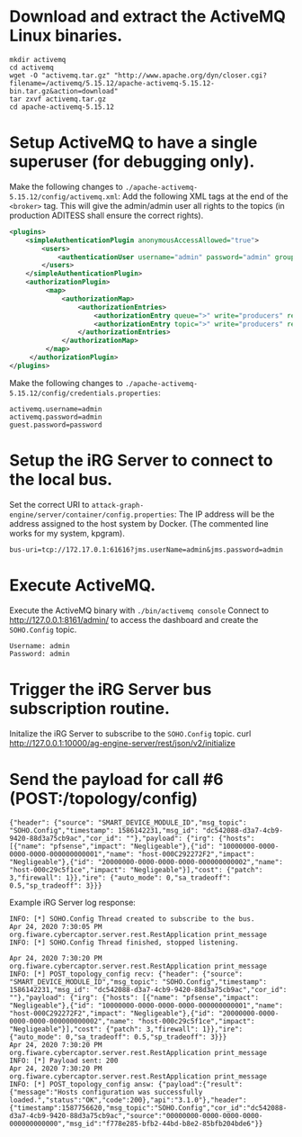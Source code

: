 # Download and extract the ActiveMQ Linux binaries.

```
mkdir activemq
cd activemq
wget -O "activemq.tar.gz" "http://www.apache.org/dyn/closer.cgi?filename=/activemq/5.15.12/apache-activemq-5.15.12-bin.tar.gz&action=download"
tar zxvf activemq.tar.gz
cd apache-activemq-5.15.12
```

# Setup ActiveMQ to have a single superuser (for debugging only).

Make the following changes to `./apache-activemq-5.15.12/config/activemq.xml`:
Add the following XML tags at the end of the `<broker>` tag. This will give the admin/admin user all rights to the topics (in production ADITESS shall ensure the correct rights).
```xml
<plugins>
    <simpleAuthenticationPlugin anonymousAccessAllowed="true">
        <users>
            <authenticationUser username="admin" password="admin" groups="users,admins,consumers,producers"/>
        </users>
    </simpleAuthenticationPlugin>
    <authorizationPlugin>
         <map>
             <authorizationMap>
                 <authorizationEntries>
                     <authorizationEntry queue=">" write="producers" read="consumers" admin="admins" />
                     <authorizationEntry topic=">" write="producers" read="consumers" admin="admins" />
                 </authorizationEntries>
             </authorizationMap>
         </map>
     </authorizationPlugin>
</plugins>
```

Make the following changes to `./apache-activemq-5.15.12/config/credentials.properties`:
```
activemq.username=admin
activemq.password=admin
guest.password=password
```

# Setup the iRG Server to connect to the local bus.

Set the correct URI to `attack-graph-engine/server/container/config.properties`:
The IP address will be the address assigned to the host system by Docker.
(The commented line works for my system, kpgram).
```
bus-uri=tcp://172.17.0.1:61616?jms.userName=admin&jms.password=admin
```

# Execute ActiveMQ.

Execute the ActiveMQ binary with `./bin/activemq console`
Connect to http://127.0.0.1:8161/admin/ to access the dashboard and create the `SOHO.Config` topic.
```
Username: admin
Password: admin
```

# Trigger the iRG Server bus subscription routine.

Initalize the iRG Server to subscribe to the `SOHO.Config` topic.
curl http://127.0.0.1:10000/ag-engine-server/rest/json/v2/initialize

# Send the payload for call \#6 (POST:/topology/config)
```
{"header": {"source": "SMART_DEVICE_MODULE_ID","msg_topic": "SOHO.Config","timestamp": 1586142231,"msg_id": "dc542088-d3a7-4cb9-9420-88d3a75cb9ac","cor_id": ""},"payload": {"irg": {"hosts": [{"name": "pfsense","impact": "Negligeable"},{"id": "10000000-0000-0000-0000-000000000001","name": "host-000C292272F2","impact": "Negligeable"},{"id": "20000000-0000-0000-0000-000000000002","name": "host-000c29c5f1ce","impact": "Negligeable"}],"cost": {"patch": 3,"firewall": 1}},"ire": {"auto_mode": 0,"sa_tradeoff": 0.5,"sp_tradeoff": 3}}}
```

Example iRG Server log response:
```
INFO: [*] SOHO.Config Thread created to subscribe to the bus.
Apr 24, 2020 7:30:05 PM org.fiware.cybercaptor.server.rest.RestApplication print_message
INFO: [*] SOHO.Config Thread finished, stopped listening.

Apr 24, 2020 7:30:20 PM org.fiware.cybercaptor.server.rest.RestApplication print_message
INFO: [*] POST_topology_config recv: {"header": {"source": "SMART_DEVICE_MODULE_ID","msg_topic": "SOHO.Config","timestamp": 1586142231,"msg_id": "dc542088-d3a7-4cb9-9420-88d3a75cb9ac","cor_id": ""},"payload": {"irg": {"hosts": [{"name": "pfsense","impact": "Negligeable"},{"id": "10000000-0000-0000-0000-000000000001","name": "host-000C292272F2","impact": "Negligeable"},{"id": "20000000-0000-0000-0000-000000000002","name": "host-000c29c5f1ce","impact": "Negligeable"}],"cost": {"patch": 3,"firewall": 1}},"ire": {"auto_mode": 0,"sa_tradeoff": 0.5,"sp_tradeoff": 3}}}
Apr 24, 2020 7:30:20 PM org.fiware.cybercaptor.server.rest.RestApplication print_message
INFO: [*] Payload sent: 200
Apr 24, 2020 7:30:20 PM org.fiware.cybercaptor.server.rest.RestApplication print_message
INFO: [*] POST_topology_config answ: {"payload":{"result":{"message":"Hosts configuration was successfully loaded.","status":"OK","code":200},"api":"3.1.0"},"header":{"timestamp":1587756620,"msg_topic":"SOHO.Config","cor_id":"dc542088-d3a7-4cb9-9420-88d3a75cb9ac","source":"00000000-0000-0000-0000-000000000000","msg_id":"f778e285-bfb2-44bd-b8e2-85bfb204bde6"}}
```
